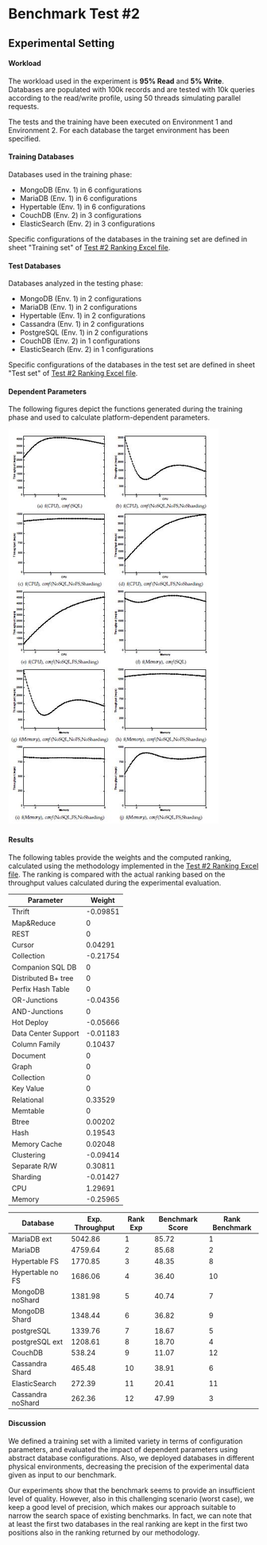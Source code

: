 # Benchmark Test #2

## Experimental Setting

#### Workload
The workload used in the experiment is **95% Read** and **5% Write**. Databases are populated with 100k records and are tested with 10k queries according to the read/write profile, using 50 threads simulating parallel requests.

The tests and the training have been executed on Environment 1 and Environment 2. For each database the target environment has been specified.

#### Training Databases
Databases used in the training phase:
* MongoDB (Env. 1) in 6 configurations
* MariaDB (Env. 1) in 6 configurations
* Hypertable (Env. 1) in 6 configurations
* CouchDB (Env. 2) in 3 configurations
* ElasticSearch (Env. 2) in 3 configurations

Specific configurations of the databases in the training set are defined in sheet "Training set" of [Test #2 Ranking Excel file](https://github.com/SESARLab/Platform-Independent-Score-Based-Benchmark/raw/master/Test2/ranking_Test2.xls).

#### Test Databases
Databases analyzed in the testing phase:
* MongoDB (Env. 1) in 2 configurations
* MariaDB (Env. 1) in 2 configurations
* Hypertable (Env. 1) in 2 configurations
* Cassandra (Env. 1) in 2 configurations
* PostgreSQL (Env. 1) in 2 configurations
* CouchDB (Env. 2) in 1 configurations
* ElasticSearch (Env. 2) in 1 configurations

Specific configurations of the databases in the test set are defined in sheet "Test set" of [Test #2 Ranking Excel file](https://github.com/SESARLab/Platform-Independent-Score-Based-Benchmark/raw/master/Test2/ranking_Test2.xls).

#### Dependent Parameters
The following figures depict the functions generated during the training phase and used to calculate  platform-dependent parameters.

![Platform-dependent Parameters](https://github.com/SESARLab/Platform-Independent-Score-Based-Benchmark/raw/master/Test1/parameters.jpg) 

#### Results
The following tables provide the weights and the computed ranking, calculated using the methodology implemented in the [Test #2 Ranking Excel file](https://github.com/SESARLab/Platform-Independent-Score-Based-Benchmark/raw/master/Test2/ranking_Test2.xls). The ranking is compared with the actual ranking based on the throughput values calculated during the experimental evaluation.

Parameter|Weight
--------|-------
Thrift|-0.09851
Map&Reduce|0
REST|0
Cursor|0.04291
Collection|-0.21754
Companion SQL DB|0
Distributed B+ tree|0
Perfix Hash Table|0
OR-Junctions|-0.04356
AND-Junctions|0
Hot Deploy|-0.05666
Data Center Support|-0.01183
Column Family|0.10437
Document|0
Graph|0
Collection|0
Key Value|0
Relational|0.33529
Memtable|0
Btree|0.00202
Hash|0.19543
Memory Cache|0.02048
Clustering|-0.09414
Separate R/W|0.30811
Sharding|-0.01427
CPU|1.29691
Memory|-0.25965

Database|Exp. Throughput|Rank Exp|Benchmark Score|Rank Benchmark
--------|----------|------------|-----|------
MariaDB ext|5042.86   |1           |85.72 |1
MariaDB  |4759.64   |2             |85.68 |2
Hypertable FS | 1770.85  |3        |48.35 |8
Hypertable no FS |1686.06   |4     |36.40 |10
MongoDB noShard | 1381.98  |5      |40.74 |7
MongoDB Shard |1348.44   |6        |36.82 |9
postgreSQL |1339.76   |7           |18.67 |5
postgreSQL ext |1208.61   |8       |18.70 |4
CouchDB|538.24 |9                  |11.07 |12
Cassandra Shard |465.48   |10      |38.91 |6
ElasticSearch|272.39|11            |20.41 |11
Cassandra noShard |262.36   |12    |47.99 |3

#### Discussion
We defined a training set with a limited variety in terms of configuration parameters, and evaluated the impact of
dependent parameters using abstract database configurations. Also, we deployed databases in different  physical environments, decreasing the precision of the experimental data given as input to our benchmark.

Our experiments show that the benchmark seems to provide an insufficient level of quality. However, also in this challenging scenario (worst case), we keep a good level of precision, which makes our approach suitable to narrow the search space of existing benchmarks. In fact, we can note that at least the first two databases in the real ranking are kept in the first two positions also in the ranking returned by our methodology. 
